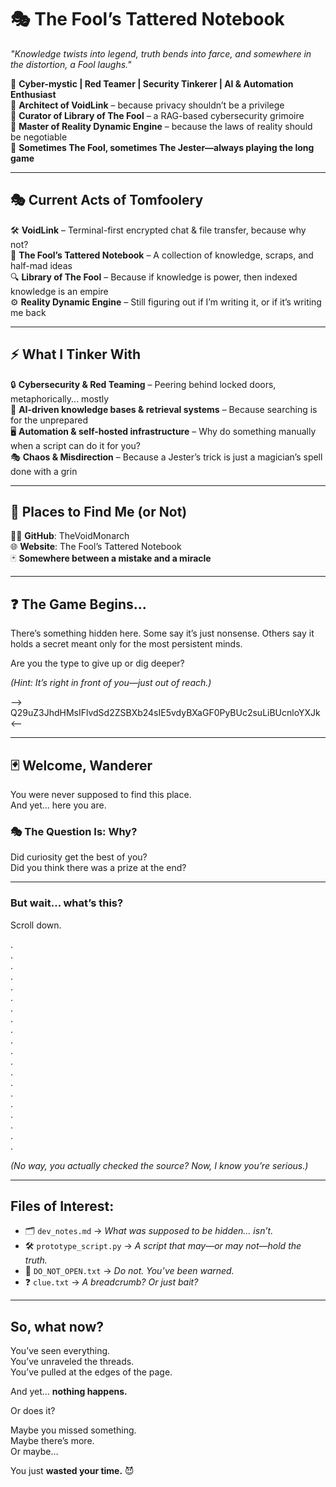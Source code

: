 # 🎭 The Fool’s Tattered Notebook  

*"Knowledge twists into legend, truth bends into farce, and somewhere in the distortion, a Fool laughs."*  

🔹 **Cyber-mystic | Red Teamer | Security Tinkerer | AI & Automation Enthusiast**  
🔹 **Architect of VoidLink** – because privacy shouldn’t be a privilege  
🔹 **Curator of Library of The Fool** – a RAG-based cybersecurity grimoire  
🔹 **Master of Reality Dynamic Engine** – because the laws of reality should be negotiable  
🔹 **Sometimes The Fool, sometimes The Jester—always playing the long game**  

---

## 🎭 **Current Acts of Tomfoolery**  

🛠 **VoidLink** – Terminal-first encrypted chat & file transfer, because why not?  
📜 **The Fool’s Tattered Notebook** – A collection of knowledge, scraps, and half-mad ideas  
🔍 **Library of The Fool** – Because if knowledge is power, then indexed knowledge is an empire  
⚙️ **Reality Dynamic Engine** – Still figuring out if I’m writing it, or if it’s writing me back  

---

## ⚡ **What I Tinker With**  

🔒 **Cybersecurity & Red Teaming** – Peering behind locked doors, metaphorically... mostly  
📖 **AI-driven knowledge bases & retrieval systems** – Because searching is for the unprepared  
🖥️ **Automation & self-hosted infrastructure** – Why do something manually when a script can do it for you?  
🎭 **Chaos & Misdirection** – Because a Jester’s trick is just a magician’s spell done with a grin  

---

## 🎩 **Places to Find Me (or Not)**  

🏴‍☠️ **GitHub**: TheVoidMonarch  
🌐 **Website**: The Fool’s Tattered Notebook  
🃏 **Somewhere between a mistake and a miracle**  

---

## ❓ **The Game Begins...**  

There’s something hidden here. Some say it’s just nonsense. Others say it holds a secret meant only for the most persistent minds.  

Are you the type to give up or dig deeper?  

*(Hint: It’s right in front of you—just out of reach.)*  

--> Q29uZ3JhdHMsIFlvdSd2ZSBXb24sIE5vdyBXaGF0PyBUc2suLiBUcnloYXJk <--



---

## 🃏 **Welcome, Wanderer**  

You were never supposed to find this place.  
And yet… here you are.  

### 🎭 **The Question Is: Why?**  
Did curiosity get the best of you?  
Did you think there was a prize at the end?  

---

### **But wait… what’s this?**  
Scroll down.  

.  
.  
.  
.  
.  
.  
.  
.  
.  
.  
.  
.  
.  
.  
.  
.  
.  
.  
.  
.  

<!-- Q29uZ3JhdHMsIFlvdSd2ZSBXb24sIE5vdyBXaGF0PyBUc2suLiBUcnloYXJk -->  

*(No way, you actually checked the source? Now, I know you’re serious.)*  

---

## **Files of Interest:**  

- 🗂 `dev_notes.md` → *What was supposed to be hidden… isn’t.*  
- 🛠 `prototype_script.py` → *A script that may—or may not—hold the truth.*  
- 🚷 `DO_NOT_OPEN.txt` → *Do not. You’ve been warned.*  
- ❓ `clue.txt` → *A breadcrumb? Or just bait?*  

---

## **So, what now?**  

You’ve seen everything.  
You’ve unraveled the threads.  
You’ve pulled at the edges of the page.  

And yet… **nothing happens.**  

Or does it?  

Maybe you missed something.  
Maybe there’s more.  
Or maybe…  

You just **wasted your time.** 😈  
